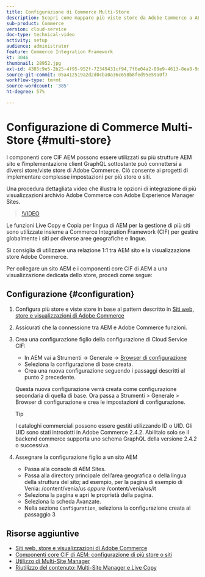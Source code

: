 ```yaml
---
title: Configurazione di Commerce Multi-Store
description: Scopri come mappare più viste store da Adobe Commerce a AEM. Questo consente ai progetti di supportare casi d’uso multi-tenant e multilingue.
sub-product: Commerce
version: cloud-service
doc-type: technical-video
activity: setup
audience: administrator
feature: Commerce Integration Framework
kt: 3046
thumbnail: 28952.jpg
exl-id: 4385c9e5-2b25-4f95-952f-72349431cf94,7f6e04a2-89e9-4613-8ea8-9dac1acea30b
source-git-commit: 05a412519a2d2d0cba0a36c658b8fed95e59a0f7
workflow-type: tm+mt
source-wordcount: '385'
ht-degree: 57%

---
```


# Configurazione di Commerce Multi-Store {#multi-store}

I componenti core CIF AEM possono essere utilizzati su più strutture AEM sito e l’implementazione client GraphQL sottostante può connettersi a diversi store/viste store di Adobe Commerce. Ciò consente ai progetti di implementare complesse impostazioni per più store o siti.

Una procedura dettagliata video che illustra le opzioni di integrazione di più visualizzazioni archivio Adobe Commerce con Adobe Experience Manager Sites.

>[!VIDEO](https://video.tv.adobe.com/v/28952/?quality=12)

Le funzioni Live Copy e Copia per lingua di AEM per la gestione di più siti sono utilizzate insieme a Commerce Integration Framework (CIF) per gestire globalmente i siti per diverse aree geografiche e lingue.

Si consiglia di utilizzare una relazione 1:1 tra AEM sito e la visualizzazione store Adobe Commerce.

Per collegare un sito AEM e i componenti core CIF di AEM a una visualizzazione dedicata dello store, procedi come segue:

## Configurazione {#configuration}

1. Configura più store e viste store in base al pattern descritto in [Siti web, store e visualizzazioni di Adobe Commerce](https://docs.magento.com/m2/ce/user_guide/stores/websites-stores-views.html)

2. Assicurati che la connessione tra AEM e Adobe Commerce funzioni.

3. Crea una configurazione figlio della configurazione di Cloud Service CIF:

   * In AEM vai a Strumenti -> Generale -> [Browser di configurazione](/help/implementing/developing/introduction/configurations.md#using-configuration-browser)
   * Seleziona la configurazione di base creata.
   * Crea una nuova configurazione seguendo i passaggi descritti al punto 2 precedente.

   Questa nuova configurazione verrà creata come configurazione secondaria di quella di base. Ora passa a Strumenti > Generale > Browser di configurazione e crea le impostazioni di configurazione.

   >[!TIP]
   >
   > I cataloghi commerciali possono essere gestiti utilizzando ID o UID. Gli UID sono stati introdotti in Adobe Commerce 2.4.2. Abilitalo solo se il backend commerce supporta uno schema GraphQL della versione 2.4.2 o successiva.

4. Assegnare la configurazione figlio a un sito AEM

   * Passa alla console di AEM Sites.
   * Passa alla directory principale dell’area geografica o della lingua della struttura del sito; ad esempio, per la pagina di esempio di Venia: /content/venia/us _oppure_ /content/venia/us/it
   * Seleziona la pagina e apri le proprietà della pagina.
   * Seleziona la scheda Avanzate.
   * Nella sezione `Configuration`, seleziona la configurazione creata al passaggio 3

## Risorse aggiuntive

* [Siti web, store e visualizzazioni di Adobe Commerce](https://docs.magento.com/m2/ce/user_guide/stores/websites-stores-views.html)
* [Componenti core CIF di AEM: configurazione di più store o siti](https://github.com/adobe/aem-core-cif-components/wiki/configuration#multi-store--site-configuration)
* [Utilizzo di Multi-Site Manager](https://experienceleague.adobe.com/docs/experience-manager-learn/sites/translation/multi-site-manager-feature-video-use.html)
* [Riutilizzo del contenuto: Multi-Site Manager e Live Copy](/help/sites-cloud/administering/msm/overview.md)
